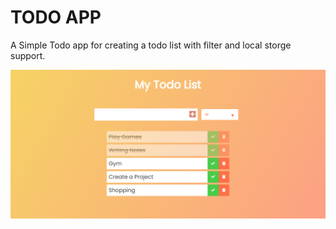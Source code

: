  # TODO APP
A Simple Todo app for creating a todo list with filter and local storge support.

![Screen shot of the app](/image/ss.png "todo app")